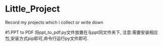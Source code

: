 # Little_Project
Record my projects which i collect or write down

#1.PPT to PDF
将ppt\_to_pdf.py文件放置在与ppt同文件夹下, 注意:需要安装相应包,安装方式pip即可,命令行运行py文件即可.

